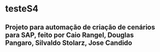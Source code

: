 # testeS4

## Projeto para automação de criação de cenários para SAP, feito por Caio Rangel, Douglas Pangaro, Silvaldo Stolarz, Jose Candido
